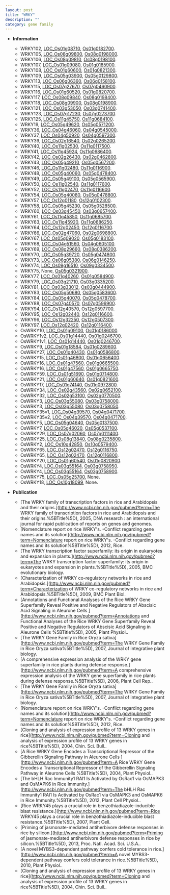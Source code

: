 ```yaml
---
layout: post
title: "WRKY"
description: ""
category: gene family
---
```


* **Information**  
    + WRKY102, [LOC_Os01g08710](http://rice.uga.edu/cgi-bin/ORF_infopage.cgi?orf=LOC_Os01g08710), [Os01g0182700](https://rapdb.dna.affrc.go.jp/locus/?name=Os01g0182700).
    + WRKY105, [LOC_Os08g09800](http://rice.uga.edu/cgi-bin/ORF_infopage.cgi?orf=LOC_Os08g09800), [Os08g0198000](https://rapdb.dna.affrc.go.jp/locus/?name=Os08g0198000).
    + WRKY106, [LOC_Os08g09810](http://rice.uga.edu/cgi-bin/ORF_infopage.cgi?orf=LOC_Os08g09810), [Os08g0198100](https://rapdb.dna.affrc.go.jp/locus/?name=Os08g0198100).
    + WRKY107, [LOC_Os01g09080](http://rice.uga.edu/cgi-bin/ORF_infopage.cgi?orf=LOC_Os01g09080), [Os01g0185900](https://rapdb.dna.affrc.go.jp/locus/?name=Os01g0185900).
    + WRKY108, [LOC_Os01g60600](http://rice.uga.edu/cgi-bin/ORF_infopage.cgi?orf=LOC_Os01g60600), [Os01g0821300](https://rapdb.dna.affrc.go.jp/locus/?name=Os01g0821300).
    + WRKY109, [LOC_Os05g03900](http://rice.uga.edu/cgi-bin/ORF_infopage.cgi?orf=LOC_Os05g03900), [Os05g0129800](https://rapdb.dna.affrc.go.jp/locus/?name=Os05g0129800).
    + WRKY113, [LOC_Os06g06360](http://rice.uga.edu/cgi-bin/ORF_infopage.cgi?orf=LOC_Os06g06360), [Os06g0158100](https://rapdb.dna.affrc.go.jp/locus/?name=Os06g0158100).
    + WRKY115, [LOC_Os07g27670](http://rice.uga.edu/cgi-bin/ORF_infopage.cgi?orf=LOC_Os07g27670), [Os07g0460900](https://rapdb.dna.affrc.go.jp/locus/?name=Os07g0460900).
    + WRKY116, [LOC_Os01g60520](http://rice.uga.edu/cgi-bin/ORF_infopage.cgi?orf=LOC_Os01g60520), [Os01g0820700](https://rapdb.dna.affrc.go.jp/locus/?name=Os01g0820700).
    + WRKY117, [LOC_Os08g09840](http://rice.uga.edu/cgi-bin/ORF_infopage.cgi?orf=LOC_Os08g09840), [Os08g0198400](https://rapdb.dna.affrc.go.jp/locus/?name=Os08g0198400).
    + WRKY118, [LOC_Os08g09900](http://rice.uga.edu/cgi-bin/ORF_infopage.cgi?orf=LOC_Os08g09900), [Os08g0198900](https://rapdb.dna.affrc.go.jp/locus/?name=Os08g0198900).
    + WRKY121, [LOC_Os03g53050](http://rice.uga.edu/cgi-bin/ORF_infopage.cgi?orf=LOC_Os03g53050), [Os03g0741400](https://rapdb.dna.affrc.go.jp/locus/?name=Os03g0741400).
    + WRKY123, [LOC_Os07g17230](http://rice.uga.edu/cgi-bin/ORF_infopage.cgi?orf=LOC_Os07g17230), [Os07g0273700](https://rapdb.dna.affrc.go.jp/locus/?name=Os07g0273700).
    + WRKY125, [LOC_Os11g45750](http://rice.uga.edu/cgi-bin/ORF_infopage.cgi?orf=LOC_Os11g45750), [Os11g0684100](https://rapdb.dna.affrc.go.jp/locus/?name=Os11g0684100).
    + WRKY19, [LOC_Os05g49620](http://rice.uga.edu/cgi-bin/ORF_infopage.cgi?orf=LOC_Os05g49620), [Os05g0571200](https://rapdb.dna.affrc.go.jp/locus/?name=Os05g0571200).
    + WRKY36, [LOC_Os04g46060](http://rice.uga.edu/cgi-bin/ORF_infopage.cgi?orf=LOC_Os04g46060), [Os04g0545000](https://rapdb.dna.affrc.go.jp/locus/?name=Os04g0545000).
    + WRKY37, [LOC_Os04g50920](http://rice.uga.edu/cgi-bin/ORF_infopage.cgi?orf=LOC_Os04g50920), [Os04g0597300](https://rapdb.dna.affrc.go.jp/locus/?name=Os04g0597300).
    + WRKY39, [LOC_Os02g16540](http://rice.uga.edu/cgi-bin/ORF_infopage.cgi?orf=LOC_Os02g16540), [Os02g0265200](https://rapdb.dna.affrc.go.jp/locus/?name=Os02g0265200).
    + WRKY40, [LOC_Os11g02530](http://rice.uga.edu/cgi-bin/ORF_infopage.cgi?orf=LOC_Os11g02530), [Os11g0117500](https://rapdb.dna.affrc.go.jp/locus/?name=Os11g0117500).
    + WRKY41, [LOC_Os11g45924](http://rice.uga.edu/cgi-bin/ORF_infopage.cgi?orf=LOC_Os11g45924), [Os11g0686400](https://rapdb.dna.affrc.go.jp/locus/?name=Os11g0686400).
    + WRKY42, [LOC_Os02g26430](http://rice.uga.edu/cgi-bin/ORF_infopage.cgi?orf=LOC_Os02g26430), [Os02g0462800](https://rapdb.dna.affrc.go.jp/locus/?name=Os02g0462800).
    + WRKY43, [LOC_Os05g49210](http://rice.uga.edu/cgi-bin/ORF_infopage.cgi?orf=LOC_Os05g49210), [Os05g0567200](https://rapdb.dna.affrc.go.jp/locus/?name=Os05g0567200).
    + WRKY46, [LOC_Os11g02480](http://rice.uga.edu/cgi-bin/ORF_infopage.cgi?orf=LOC_Os11g02480), [Os11g0116900](https://rapdb.dna.affrc.go.jp/locus/?name=Os11g0116900).
    + WRKY48, [LOC_Os05g40060](http://rice.uga.edu/cgi-bin/ORF_infopage.cgi?orf=LOC_Os05g40060), [Os05g0478400](https://rapdb.dna.affrc.go.jp/locus/?name=Os05g0478400).
    + WRKY49, [LOC_Os05g49100](http://rice.uga.edu/cgi-bin/ORF_infopage.cgi?orf=LOC_Os05g49100), [Os05g0565900](https://rapdb.dna.affrc.go.jp/locus/?name=Os05g0565900).
    + WRKY50, [LOC_Os11g02540](http://rice.uga.edu/cgi-bin/ORF_infopage.cgi?orf=LOC_Os11g02540), [Os11g0117600](https://rapdb.dna.affrc.go.jp/locus/?name=Os11g0117600).
    + WRKY52, [LOC_Os11g02470](http://rice.uga.edu/cgi-bin/ORF_infopage.cgi?orf=LOC_Os11g02470), [Os11g0116600](https://rapdb.dna.affrc.go.jp/locus/?name=Os11g0116600).
    + WRKY54, [LOC_Os05g40080](http://rice.uga.edu/cgi-bin/ORF_infopage.cgi?orf=LOC_Os05g40080), [Os05g0478800](https://rapdb.dna.affrc.go.jp/locus/?name=Os05g0478800).
    + WRKY57, [LOC_Os12g01180](http://rice.uga.edu/cgi-bin/ORF_infopage.cgi?orf=LOC_Os12g01180), [Os12g0102300](https://rapdb.dna.affrc.go.jp/locus/?name=Os12g0102300).
    + WRKY58, [LOC_Os05g45230](http://rice.uga.edu/cgi-bin/ORF_infopage.cgi?orf=LOC_Os05g45230), [Os05g0528500](https://rapdb.dna.affrc.go.jp/locus/?name=Os05g0528500).
    + WRKY60, [LOC_Os03g45450](http://rice.uga.edu/cgi-bin/ORF_infopage.cgi?orf=LOC_Os03g45450), [Os03g0657400](https://rapdb.dna.affrc.go.jp/locus/?name=Os03g0657400).
    + WRKY61, [LOC_Os11g45850](http://rice.uga.edu/cgi-bin/ORF_infopage.cgi?orf=LOC_Os11g45850), [Os11g0685700](https://rapdb.dna.affrc.go.jp/locus/?name=Os11g0685700).
    + WRKY63, [LOC_Os11g45920](http://rice.uga.edu/cgi-bin/ORF_infopage.cgi?orf=LOC_Os11g45920), [Os11g0686250](https://rapdb.dna.affrc.go.jp/locus/?name=Os11g0686250).
    + WRKY64, [LOC_Os12g02450](http://rice.uga.edu/cgi-bin/ORF_infopage.cgi?orf=LOC_Os12g02450), [Os12g0116700](https://rapdb.dna.affrc.go.jp/locus/?name=Os12g0116700).
    + WRKY66, [LOC_Os02g47060](http://rice.uga.edu/cgi-bin/ORF_infopage.cgi?orf=LOC_Os02g47060), [Os02g0698800](https://rapdb.dna.affrc.go.jp/locus/?name=Os02g0698800).
    + WRKY67, [LOC_Os05g09020](http://rice.uga.edu/cgi-bin/ORF_infopage.cgi?orf=LOC_Os05g09020), [Os05g0183100](https://rapdb.dna.affrc.go.jp/locus/?name=Os05g0183100).
    + WRKY68, [LOC_Os04g51560](http://rice.uga.edu/cgi-bin/ORF_infopage.cgi?orf=LOC_Os04g51560), [Os04g0605100](https://rapdb.dna.affrc.go.jp/locus/?name=Os04g0605100).
    + WRKY69, [LOC_Os08g29660](http://rice.uga.edu/cgi-bin/ORF_infopage.cgi?orf=LOC_Os08g29660), [Os08g0386200](https://rapdb.dna.affrc.go.jp/locus/?name=Os08g0386200).
    + WRKY70, [LOC_Os05g39720](http://rice.uga.edu/cgi-bin/ORF_infopage.cgi?orf=LOC_Os05g39720), [Os05g0474800](https://rapdb.dna.affrc.go.jp/locus/?name=Os05g0474800).
    + WRKY73, [LOC_Os06g05380](http://rice.uga.edu/cgi-bin/ORF_infopage.cgi?orf=LOC_Os06g05380), [Os06g0146250](https://rapdb.dna.affrc.go.jp/locus/?name=Os06g0146250).
    + WRKY74, [LOC_Os09g16510](http://rice.uga.edu/cgi-bin/ORF_infopage.cgi?orf=LOC_Os09g16510), [Os09g0334500](https://rapdb.dna.affrc.go.jp/locus/?name=Os09g0334500).
    + WRKY75, None, [Os05g0321900](https://rapdb.dna.affrc.go.jp/locus/?name=Os05g0321900).
    + WRKY77, [LOC_Os01g40260](http://rice.uga.edu/cgi-bin/ORF_infopage.cgi?orf=LOC_Os01g40260), [Os01g0584900](https://rapdb.dna.affrc.go.jp/locus/?name=Os01g0584900).
    + WRKY79, [LOC_Os03g21710](http://rice.uga.edu/cgi-bin/ORF_infopage.cgi?orf=LOC_Os03g21710), [Os03g0335200](https://rapdb.dna.affrc.go.jp/locus/?name=Os03g0335200).
    + WRKY81, [LOC_Os03g33012](http://rice.uga.edu/cgi-bin/ORF_infopage.cgi?orf=LOC_Os03g33012), [Os03g0444900](https://rapdb.dna.affrc.go.jp/locus/?name=Os03g0444900).
    + WRKY83, [LOC_Os05g50680](http://rice.uga.edu/cgi-bin/ORF_infopage.cgi?orf=LOC_Os05g50680), [Os05g0583600](https://rapdb.dna.affrc.go.jp/locus/?name=Os05g0583600).
    + WRKY84, [LOC_Os05g40070](http://rice.uga.edu/cgi-bin/ORF_infopage.cgi?orf=LOC_Os05g40070), [Os05g0478700](https://rapdb.dna.affrc.go.jp/locus/?name=Os05g0478700).
    + WRKY88, [LOC_Os07g40570](http://rice.uga.edu/cgi-bin/ORF_infopage.cgi?orf=LOC_Os07g40570), [Os07g0596900](https://rapdb.dna.affrc.go.jp/locus/?name=Os07g0596900).
    + WRKY94, [LOC_Os12g40570](http://rice.uga.edu/cgi-bin/ORF_infopage.cgi?orf=LOC_Os12g40570), [Os12g0597700](https://rapdb.dna.affrc.go.jp/locus/?name=Os12g0597700).
    + WRKY95, [LOC_Os12g02440](http://rice.uga.edu/cgi-bin/ORF_infopage.cgi?orf=LOC_Os12g02440), [Os12g0116600](https://rapdb.dna.affrc.go.jp/locus/?name=Os12g0116600).
    + WRKY96, [LOC_Os12g32250](http://rice.uga.edu/cgi-bin/ORF_infopage.cgi?orf=LOC_Os12g32250), [Os12g0507300](https://rapdb.dna.affrc.go.jp/locus/?name=Os12g0507300).
    + WRKY97, [LOC_Os12g02420](http://rice.uga.edu/cgi-bin/ORF_infopage.cgi?orf=LOC_Os12g02420), [Os12g0116400](https://rapdb.dna.affrc.go.jp/locus/?name=Os12g0116400).
    + OsWRKY10, [LOC_Os01g09100](http://rice.uga.edu/cgi-bin/ORF_infopage.cgi?orf=LOC_Os01g09100), [Os01g0186000](https://rapdb.dna.affrc.go.jp/locus/?name=Os01g0186000).
    + OsWRKY1v2, [LOC_Os01g14440](http://rice.uga.edu/cgi-bin/ORF_infopage.cgi?orf=LOC_Os01g14440), [Os01g0246700](https://rapdb.dna.affrc.go.jp/locus/?name=Os01g0246700).
    + OsWRKY1v1, [LOC_Os01g14440](http://rice.uga.edu/cgi-bin/ORF_infopage.cgi?orf=LOC_Os01g14440), [Os01g0246700](https://rapdb.dna.affrc.go.jp/locus/?name=Os01g0246700).
    + OsWRKY9, [LOC_Os01g18584](http://rice.uga.edu/cgi-bin/ORF_infopage.cgi?orf=LOC_Os01g18584), [Os01g0289600](https://rapdb.dna.affrc.go.jp/locus/?name=Os01g0289600).
    + OsWRKY27, [LOC_Os01g40430](http://rice.uga.edu/cgi-bin/ORF_infopage.cgi?orf=LOC_Os01g40430), [Os01g0586800](https://rapdb.dna.affrc.go.jp/locus/?name=Os01g0586800).
    + OsWRKY15, [LOC_Os01g46800](http://rice.uga.edu/cgi-bin/ORF_infopage.cgi?orf=LOC_Os01g46800), [Os01g0656400](https://rapdb.dna.affrc.go.jp/locus/?name=Os01g0656400).
    + OsWRKY16, [LOC_Os01g47560](http://rice.uga.edu/cgi-bin/ORF_infopage.cgi?orf=LOC_Os01g47560), [Os01g0665500](https://rapdb.dna.affrc.go.jp/locus/?name=Os01g0665500).
    + OsWRKY16, [LOC_Os01g47560](http://rice.uga.edu/cgi-bin/ORF_infopage.cgi?orf=LOC_Os01g47560), [Os01g0665750](https://rapdb.dna.affrc.go.jp/locus/?name=Os01g0665750).
    + OsWRKY59, [LOC_Os01g51690](http://rice.uga.edu/cgi-bin/ORF_infopage.cgi?orf=LOC_Os01g51690), [Os01g0714800](https://rapdb.dna.affrc.go.jp/locus/?name=Os01g0714800).
    + OsWRKY21, [LOC_Os01g60640](http://rice.uga.edu/cgi-bin/ORF_infopage.cgi?orf=LOC_Os01g60640), [Os01g0821600](https://rapdb.dna.affrc.go.jp/locus/?name=Os01g0821600).
    + OsWRKY17, [LOC_Os01g74140](http://rice.uga.edu/cgi-bin/ORF_infopage.cgi?orf=LOC_Os01g74140), [Os01g0972800](https://rapdb.dna.affrc.go.jp/locus/?name=Os01g0972800).
    + OsWRKY34, [LOC_Os02g43560](http://rice.uga.edu/cgi-bin/ORF_infopage.cgi?orf=LOC_Os02g43560), [Os02g0652100](https://rapdb.dna.affrc.go.jp/locus/?name=Os02g0652100).
    + OsWRKY32, [LOC_Os02g53100](http://rice.uga.edu/cgi-bin/ORF_infopage.cgi?orf=LOC_Os02g53100), [Os02g0770500](https://rapdb.dna.affrc.go.jp/locus/?name=Os02g0770500).
    + OsWRKY3, [LOC_Os03g55080](http://rice.uga.edu/cgi-bin/ORF_infopage.cgi?orf=LOC_Os03g55080), [Os03g0758000](https://rapdb.dna.affrc.go.jp/locus/?name=Os03g0758000).
    + OsWRKY3, [LOC_Os03g55080](http://rice.uga.edu/cgi-bin/ORF_infopage.cgi?orf=LOC_Os03g55080), [Os03g0758050](https://rapdb.dna.affrc.go.jp/locus/?name=Os03g0758050).
    + OsWRKY35v1, [LOC_Os04g39570](http://rice.uga.edu/cgi-bin/ORF_infopage.cgi?orf=LOC_Os04g39570), [Os04g0471700](https://rapdb.dna.affrc.go.jp/locus/?name=Os04g0471700).
    + OsWRKY35v2, [LOC_Os04g39570](http://rice.uga.edu/cgi-bin/ORF_infopage.cgi?orf=LOC_Os04g39570), [Os04g0471700](https://rapdb.dna.affrc.go.jp/locus/?name=Os04g0471700).
    + OsWRKY5, [LOC_Os05g04640](http://rice.uga.edu/cgi-bin/ORF_infopage.cgi?orf=LOC_Os05g04640), [Os05g0137500](https://rapdb.dna.affrc.go.jp/locus/?name=Os05g0137500).
    + OsWRKY7, [LOC_Os05g46020](http://rice.uga.edu/cgi-bin/ORF_infopage.cgi?orf=LOC_Os05g46020), [Os05g0537100](https://rapdb.dna.affrc.go.jp/locus/?name=Os05g0537100).
    + OsWRKY29, [LOC_Os07g02060](http://rice.uga.edu/cgi-bin/ORF_infopage.cgi?orf=LOC_Os07g02060), [Os07g0111400](https://rapdb.dna.affrc.go.jp/locus/?name=Os07g0111400).
    + OsWRKY25, [LOC_Os08g13840](http://rice.uga.edu/cgi-bin/ORF_infopage.cgi?orf=LOC_Os08g13840), [Os08g0235800](https://rapdb.dna.affrc.go.jp/locus/?name=Os08g0235800).
    + OsWRKY2, [LOC_Os10g42850](http://rice.uga.edu/cgi-bin/ORF_infopage.cgi?orf=LOC_Os10g42850), [Os10g0579400](https://rapdb.dna.affrc.go.jp/locus/?name=Os10g0579400).
    + OsWRKY65, [LOC_Os12g02470](http://rice.uga.edu/cgi-bin/ORF_infopage.cgi?orf=LOC_Os12g02470), [Os12g0116750](https://rapdb.dna.affrc.go.jp/locus/?name=Os12g0116750).
    + OsWRKY65, [LOC_Os12g02470](http://rice.uga.edu/cgi-bin/ORF_infopage.cgi?orf=LOC_Os12g02470), [Os12g0116800](https://rapdb.dna.affrc.go.jp/locus/?name=Os12g0116800).
    + OsWRKY20, [LOC_Os01g60540](http://rice.uga.edu/cgi-bin/ORF_infopage.cgi?orf=LOC_Os01g60540), [Os01g0820900](https://rapdb.dna.affrc.go.jp/locus/?name=Os01g0820900).
    + OsWRKY4, [LOC_Os03g55164](http://rice.uga.edu/cgi-bin/ORF_infopage.cgi?orf=LOC_Os03g55164), [Os03g0758950](https://rapdb.dna.affrc.go.jp/locus/?name=Os03g0758950).
    + OsWRKY4, [LOC_Os03g55164](http://rice.uga.edu/cgi-bin/ORF_infopage.cgi?orf=LOC_Os03g55164), [Os03g0758900](https://rapdb.dna.affrc.go.jp/locus/?name=Os03g0758900).
    + OsWRKY75, [LOC_Os05g25700](http://rice.uga.edu/cgi-bin/ORF_infopage.cgi?orf=LOC_Os05g25700), None.
    + OsWRKY18, [LOC_Os10g18099](http://rice.uga.edu/cgi-bin/ORF_infopage.cgi?orf=LOC_Os10g18099), None.

* **Publication**  
    + [The WRKY family of transcription factors in rice and Arabidopsis and their origins.](http://www.ncbi.nlm.nih.gov/pubmed?term=The WRKY family of transcription factors in rice and Arabidopsis and their origins.%5BTitle%5D), 2005, DNA research : an international journal for rapid publication of reports on genes and genomes.
    + [Nomenclature report on rice WRKY's. -Conflict regarding gene names and its solution](http://www.ncbi.nlm.nih.gov/pubmed?term=Nomenclature report on rice WRKY's. -Conflict regarding gene names and its solution%5BTitle%5D), 2012, Rice.
    + [The WRKY transcription factor superfamily: its origin in eukaryotes and expansion in plants.](http://www.ncbi.nlm.nih.gov/pubmed?term=The WRKY transcription factor superfamily: its origin in eukaryotes and expansion in plants.%5BTitle%5D), 2005, BMC evolutionary biology.
    + [Characterization of WRKY co-regulatory networks in rice and Arabidopsis.](http://www.ncbi.nlm.nih.gov/pubmed?term=Characterization of WRKY co-regulatory networks in rice and Arabidopsis.%5BTitle%5D), 2009, BMC Plant Biol.
    + [Annotations and Functional Analyses of the Rice WRKY Gene Superfamily Reveal Positive and Negative Regulators of Abscisic Acid Signaling in Aleurone Cells ](http://www.ncbi.nlm.nih.gov/pubmed?term=Annotations and Functional Analyses of the Rice WRKY Gene Superfamily Reveal Positive and Negative Regulators of Abscisic Acid Signaling in Aleurone Cells %5BTitle%5D), 2005, Plant Physiol..
    + [The WRKY Gene Family in Rice Oryza sativa](http://www.ncbi.nlm.nih.gov/pubmed?term=The WRKY Gene Family in Rice Oryza sativa%5BTitle%5D), 2007, Journal of integrative plant biology.
    + [A comprehensive expression analysis of the WRKY gene superfamily in rice plants during defense response.](http://www.ncbi.nlm.nih.gov/pubmed?term=A comprehensive expression analysis of the WRKY gene superfamily in rice plants during defense response.%5BTitle%5D), 2006, Plant Cell Rep..
    + [The WRKY Gene Family in Rice Oryza sativa](http://www.ncbi.nlm.nih.gov/pubmed?term=The WRKY Gene Family in Rice Oryza sativa%5BTitle%5D), 2007, Journal of integrative plant biology.
    + [Nomenclature report on rice WRKY's. -Conflict regarding gene names and its solution](http://www.ncbi.nlm.nih.gov/pubmed?term=Nomenclature report on rice WRKY's. -Conflict regarding gene names and its solution%5BTitle%5D), 2012, Rice.
    + [Cloning and analysis of expression profile of 13 WRKY genes in rice](http://www.ncbi.nlm.nih.gov/pubmed?term=Cloning and analysis of expression profile of 13 WRKY genes in rice%5BTitle%5D), 2004, Chin. Sci. Bull..
    + [A Rice WRKY Gene Encodes a Transcriptional Repressor of the Gibberellin Signaling Pathway in Aleurone Cells ](http://www.ncbi.nlm.nih.gov/pubmed?term=A Rice WRKY Gene Encodes a Transcriptional Repressor of the Gibberellin Signaling Pathway in Aleurone Cells %5BTitle%5D), 2004, Plant Physiol..
    + [The bHLH Rac Immunity1 RAI1 Is Activated by OsRac1 via OsMAPK3 and OsMAPK6 in Rice Immunity.](http://www.ncbi.nlm.nih.gov/pubmed?term=The bHLH Rac Immunity1 RAI1 Is Activated by OsRac1 via OsMAPK3 and OsMAPK6 in Rice Immunity.%5BTitle%5D), 2012, Plant Cell Physiol..
    + [Rice WRKY45 plays a crucial role in benzothiadiazole-inducible blast resistance.](http://www.ncbi.nlm.nih.gov/pubmed?term=Rice WRKY45 plays a crucial role in benzothiadiazole-inducible blast resistance.%5BTitle%5D), 2007, Plant Cell.
    + [Priming of jasmonate-mediated antiherbivore defense responses in rice by silicon.](http://www.ncbi.nlm.nih.gov/pubmed?term=Priming of jasmonate-mediated antiherbivore defense responses in rice by silicon.%5BTitle%5D), 2013, Proc. Natl. Acad. Sci. U.S.A..
    + [A novel MYBS3-dependent pathway confers cold tolerance in rice.](http://www.ncbi.nlm.nih.gov/pubmed?term=A novel MYBS3-dependent pathway confers cold tolerance in rice.%5BTitle%5D), 2010, Plant Physiol..
    + [Cloning and analysis of expression profile of 13 WRKY genes in rice](http://www.ncbi.nlm.nih.gov/pubmed?term=Cloning and analysis of expression profile of 13 WRKY genes in rice%5BTitle%5D), 2004, Chin. Sci. Bull..


